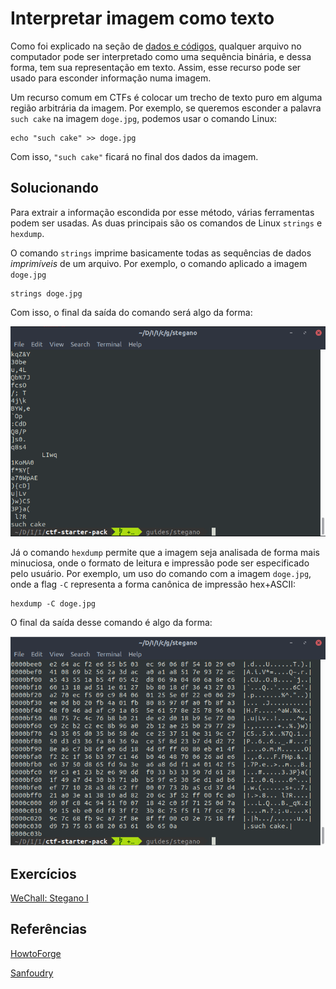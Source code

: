 # Interpretar imagem como texto

Como foi explicado na seção de [dados e códigos](../encodings/introduction.md), qualquer arquivo no computador pode ser interpretado como uma sequência binária, e dessa forma, tem sua representação em texto. Assim, esse recurso pode ser usado para esconder informação numa imagem.

Um recurso comum em CTFs é colocar um trecho de texto puro em alguma região arbitrária da imagem. Por exemplo, se queremos esconder a palavra `such cake` na imagem `doge.jpg`, podemos usar o comando Linux:

```
echo "such cake" >> doge.jpg
```

Com isso, `"such cake"` ficará no final dos dados da imagem.

## Solucionando

Para extrair a informação escondida por esse método, várias ferramentas podem ser usadas. As duas principais são os comandos de Linux `strings` e `hexdump`.

O comando `strings` imprime basicamente todas as sequências de dados _imprimíveis_ de um arquivo. Por exemplo, o comando aplicado a imagem `doge.jpg`

```
strings doge.jpg
```

Com isso, o final da saída do comando será algo da forma:

![](strings-example.png)

Já o comando `hexdump` permite que a imagem seja analisada de forma mais minuciosa, onde o formato de leitura e impressão pode ser especificado pelo usuário. Por exemplo, um uso do comando com a imagem `doge.jpg`, onde a flag `-C` representa a forma canônica de impressão hex+ASCII:

```
hexdump -C doge.jpg
```

O final da saída desse comando é algo da forma:

![](hexdump-example.png)

## Exercícios
[WeChall: Stegano I](https://www.wechall.net/challenge/training/stegano1/index.php)

## Referências
[HowtoForge](https://www.howtoforge.com/linux-strings-command/)

[Sanfoudry](https://www.sanfoundry.com/10-practical-hexdump-command-usage-examples-in-linux/)
